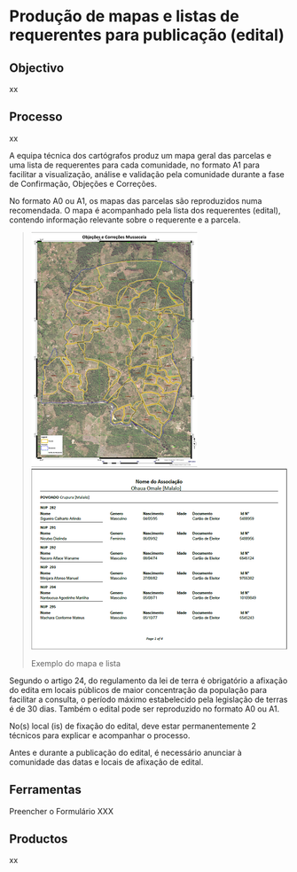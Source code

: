 # Produção de mapas e listas de requerentes para publicação \(edital\)

## Objectivo

xx

## Processo

xx

A equipa técnica dos cartógrafos produz um mapa geral das parcelas e uma lista de requerentes para cada comunidade, no formato A1 para facilitar a visualização, análise e validação pela comunidade durante a fase de Confirmação, Objeções e Correções.

No formato A0 ou A1, os mapas das parcelas são reproduzidos numa recomendada. O mapa é acompanhado pela lista dos requerentes \(edital\), contendo informação relevante sobre o requerente e a parcela.

> ![](/assets/occ.png)![](/assets/OCClist.PNG)
>
> Exemplo do mapa e lista

Segundo o artigo 24, do regulamento da lei de terra é obrigatório a afixação do edita em locais públicos de maior concentração da população para facilitar a consulta, o período máximo estabelecido pela legislação de terras é de 30 dias. Também o edital pode ser reproduzido no formato A0 ou A1.

No\(s\) local \(is\) de fixação do edital, deve estar permanentemente 2 técnicos para explicar e acompanhar o processo.

Antes e durante a publicação do edital, é necessário anunciar à comunidade das datas e locais de afixação de edital.

## Ferramentas

Preencher o Formulário XXX

## Productos

xx

